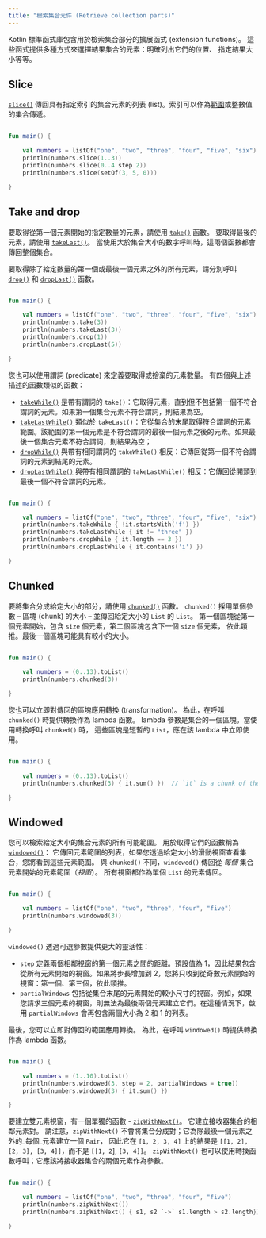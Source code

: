 ```yaml
---
title: "檢索集合元件 (Retrieve collection parts)"
---
```

Kotlin 標準函式庫包含用於檢索集合部分的擴展函式 (extension functions)。
這些函式提供多種方式來選擇結果集合的元素：明確列出它們的位置、
指定結果大小等等。

## Slice

[`slice()`](https://kotlinlang.org/api/latest/jvm/stdlib/kotlin.collections/slice.html) 傳回具有指定索引的集合元素的列表 (list)。索引可以作為[範圍](ranges)或整數值的集合傳遞。

```kotlin

fun main() {

    val numbers = listOf("one", "two", "three", "four", "five", "six")    
    println(numbers.slice(1..3))
    println(numbers.slice(0..4 step 2))
    println(numbers.slice(setOf(3, 5, 0)))    

}
```

## Take and drop

要取得從第一個元素開始的指定數量的元素，請使用 [`take()`](https://kotlinlang.org/api/latest/jvm/stdlib/kotlin.collections/take.html) 函數。
要取得最後的元素，請使用 [`takeLast()`](https://kotlinlang.org/api/latest/jvm/stdlib/kotlin.collections/take-last.html)。
當使用大於集合大小的數字呼叫時，這兩個函數都會傳回整個集合。

要取得除了給定數量的第一個或最後一個元素之外的所有元素，請分別呼叫 [`drop()`](https://kotlinlang.org/api/latest/jvm/stdlib/kotlin.collections/drop.html)
和 [`dropLast()`](https://kotlinlang.org/api/latest/jvm/stdlib/kotlin.collections/drop-last.html) 函數。

```kotlin

fun main() {

    val numbers = listOf("one", "two", "three", "four", "five", "six")
    println(numbers.take(3))
    println(numbers.takeLast(3))
    println(numbers.drop(1))
    println(numbers.dropLast(5))

}
```

您也可以使用謂詞 (predicate) 來定義要取得或捨棄的元素數量。
有四個與上述描述的函數類似的函數：

* [`takeWhile()`](https://kotlinlang.org/api/latest/jvm/stdlib/kotlin.collections/take-while.html) 是帶有謂詞的 `take()`：它取得元素，直到但不包括第一個不符合謂詞的元素。如果第一個集合元素不符合謂詞，則結果為空。
* [`takeLastWhile()`](https://kotlinlang.org/api/latest/jvm/stdlib/kotlin.collections/take-last-while.html) 類似於 `takeLast()`：它從集合的末尾取得符合謂詞的元素範圍。該範圍的第一個元素是不符合謂詞的最後一個元素之後的元素。如果最後一個集合元素不符合謂詞，則結果為空；
* [`dropWhile()`](https://kotlinlang.org/api/latest/jvm/stdlib/kotlin.collections/drop-while.html) 與帶有相同謂詞的 `takeWhile()` 相反：它傳回從第一個不符合謂詞的元素到結尾的元素。
* [`dropLastWhile()`](https://kotlinlang.org/api/latest/jvm/stdlib/kotlin.collections/drop-last-while.html) 與帶有相同謂詞的 `takeLastWhile()` 相反：它傳回從開頭到最後一個不符合謂詞的元素。

```kotlin

fun main() {

    val numbers = listOf("one", "two", "three", "four", "five", "six")
    println(numbers.takeWhile { !it.startsWith('f') })
    println(numbers.takeLastWhile { it != "three" })
    println(numbers.dropWhile { it.length == 3 })
    println(numbers.dropLastWhile { it.contains('i') })

}
```

## Chunked

要將集合分成給定大小的部分，請使用 [`chunked()`](https://kotlinlang.org/api/latest/jvm/stdlib/kotlin.collections/chunked.html) 函數。
`chunked()` 採用單個參數 – 區塊 (chunk) 的大小 – 並傳回給定大小的 `List` 的 `List`。
第一個區塊從第一個元素開始，包含 `size` 個元素，第二個區塊包含下一個 `size` 個元素，
依此類推。最後一個區塊可能具有較小的大小。

```kotlin

fun main() {

    val numbers = (0..13).toList()
    println(numbers.chunked(3))

}
```

您也可以立即對傳回的區塊應用轉換 (transformation)。
為此，在呼叫 `chunked()` 時提供轉換作為 lambda 函數。
lambda 參數是集合的一個區塊。當使用轉換呼叫 `chunked()` 時，
這些區塊是短暫的 `List`，應在該 lambda 中立即使用。

```kotlin

fun main() {

    val numbers = (0..13).toList() 
    println(numbers.chunked(3) { it.sum() })  // `it` is a chunk of the original collection

}
```

## Windowed

您可以檢索給定大小的集合元素的所有可能範圍。
用於取得它們的函數稱為 [`windowed()`](https://kotlinlang.org/api/latest/jvm/stdlib/kotlin.collections/windowed.html)：
它傳回元素範圍的列表，如果您透過給定大小的滑動視窗查看集合，您將看到這些元素範圍。
與 `chunked()` 不同，`windowed()` 傳回從 *每個* 集合元素開始的元素範圍（_視窗_）。
所有視窗都作為單個 `List` 的元素傳回。

```kotlin

fun main() {

    val numbers = listOf("one", "two", "three", "four", "five")    
    println(numbers.windowed(3))

}
```

`windowed()` 透過可選參數提供更大的靈活性：

* `step` 定義兩個相鄰視窗的第一個元素之間的距離。預設值為 1，因此結果包含從所有元素開始的視窗。如果將步長增加到 2，您將只收到從奇數元素開始的視窗：第一個、第三個，依此類推。
* `partialWindows` 包括從集合末尾的元素開始的較小尺寸的視窗。例如，如果您請求三個元素的視窗，則無法為最後兩個元素建立它們。在這種情況下，啟用 `partialWindows` 會再包含兩個大小為 2 和 1 的列表。

最後，您可以立即對傳回的範圍應用轉換。
為此，在呼叫 `windowed()` 時提供轉換作為 lambda 函數。

```kotlin

fun main() {

    val numbers = (1..10).toList()
    println(numbers.windowed(3, step = 2, partialWindows = true))
    println(numbers.windowed(3) { it.sum() })

}
```

要建立雙元素視窗，有一個單獨的函數 - [`zipWithNext()`](https://kotlinlang.org/api/latest/jvm/stdlib/kotlin.collections/zip-with-next.html)。
它建立接收器集合的相鄰元素對。
請注意，`zipWithNext()` 不會將集合分成對；它為除最後一個元素之外的_每個_元素建立一個 `Pair`，
因此它在 `[1, 2, 3, 4]` 上的結果是 `[[1, 2], [2, 3], [3, 4]]`，而不是 `[[1, 2`], `[3, 4]]`。
`zipWithNext()` 也可以使用轉換函數呼叫；它應該將接收器集合的兩個元素作為參數。

```kotlin

fun main() {

    val numbers = listOf("one", "two", "three", "four", "five")    
    println(numbers.zipWithNext())
    println(numbers.zipWithNext() { s1, s2 `->` s1.length > s2.length})

}
```